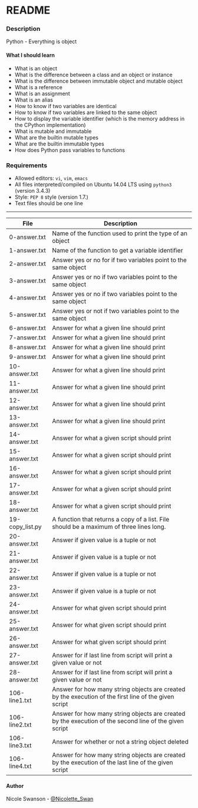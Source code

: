 # README
### Description
Python - Everything is object
#### What I should learn
- What is an object
- What is the difference between a class and an object or instance
- What is the difference between immutable object and mutable object
- What is a reference
- What is an assignment
- What is an alias
- How to know if two variables are identical
- How to know if two variables are linked to the same object
- How to display the variable identifier (which is the memory address in the CPython implementation)
- What is mutable and immutable
- What are the builtin mutable types
- What are the builtin immutable types
- How does Python pass variables to functions

### Requirements
- Allowed editors: `vi`, `vim`, `emacs`
- All files interpreted/compiled on Ubuntu 14.04 LTS using `python3` (version 3.4.3)
- Style: `PEP 8` style (version 1.7.)
- Text files should be one line

---
File | Description
-----|------------
0-answer.txt | Name of the function used to print the type of an object
1-answer.txt | Name of the function to get a variable identifier
2-answer.txt | Answer yes or no for if two variables point to the same object
3-answer.txt | Answer yes or no if two variables point to the same object
4-answer.txt | Answer yes or no if two variables point to the same object
5-answer.txt | Answer yes or not if two variables point to the same object
6-answer.txt | Answer for what a given line should print
7-answer.txt | Answer for what a given line should print
8-answer.txt | Answer for what a given line should print
9-answer.txt | Answer for what a given line should print
10-answer.txt | Answer for what a given line should print
11-answer.txt | Answer for what a given line should print
12-answer.txt | Answer for what a given line should print
13-answer.txt | Answer for what a given line should print
14-answer.txt | Answer for what a given script should print
15-answer.txt | Answer for what a given script should print
16-answer.txt | Answer for what a given script should print
17-answer.txt | Answer for what a given script should print
18-answer.txt | Answer for what a given script should print
19-copy\_list.py | A function that returns a copy of a list. File should be a maximum of three lines long.
20-answer.txt | Answer if given value is a tuple or not
21-answer.txt | Answer if given value is a tuple or not
22-answer.txt | Answer if given value is a tuple or not
23-answer.txt | Answer if given value is a tuple or not
24-answer.txt | Answer for what given script should print
25-answer.txt | Answer for what given script should print
26-answer.txt | Answer for what given script should print
27-answer.txt | Answer for if last line from script will print a given value or not
28-answer.txt | Answer for if last line from script will print a given value or not
106-line1.txt | Answer for how many string objects are created by the execution of the first line of the given script
106-line2.txt | Answer for how many string objects are created by the execution of the second line of the given script
106-line3.txt | Answer for whether or not a string object deleted
106-line4.txt | Answer for how many string objects are created by the execution of the last line of the given script

#### Author
Nicole Swanson - [@Nicolette_Swan](https://twitter.com/Nicolette_Swan)

